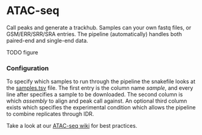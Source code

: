 # ATAC-seq
Call peaks and generate a trackhub. Samples can your own fastq files, or GSM/ERR/SRR/SRA entries. The pipeline (automatically) handles both paired-end and single-end data.

TODO figure

### Configuration
To specify which samples to run through the pipeline the snakefile looks at the [samples.tsv](https://github.com/vanheeringen-lab/snakemake-workflows/blob/master/workflows/atac_seq/samples.tsv) file. The first entry is the column name *sample*, and every line after specifies a sample to be downloaded. The second column is which *assembly* to align and peak call against. An optional third column exists which specifies the experimental condition which allows the pipeline to combine replicates through IDR.

Take a look at our [ATAC-seq wiki](https://github.com/vanheeringen-lab/snakemake-workflows/wiki/4.-ATAC-seq) for best practices.
